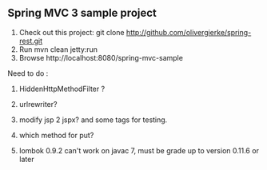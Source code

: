 Spring MVC 3 sample project
--------------------------------------------------------
1. Check out this project: git clone http://github.com/olivergierke/spring-rest.git
2. Run mvn clean jetty:run
3. Browse http://localhost:8080/spring-mvc-sample


Need to do :

1. HiddenHttpMethodFilter ?

2. urlrewriter?

3. modify jsp 2 jspx? and some tags for testing.

4. which method for put?


5. lombok 0.9.2 can't work on javac 7, must be grade up to version 0.11.6 or later
